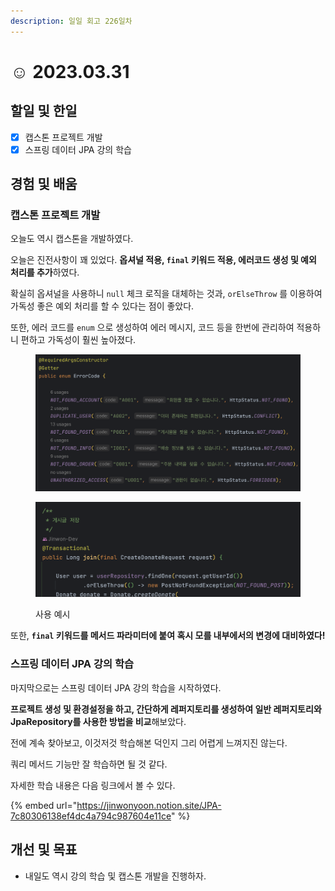 ```yaml
---
description: 일일 회고 226일차
---
```


# ☺ 2023.03.31

## 할일 및 한일&#x20;

* [x] 캡스톤 프로젝트 개발&#x20;
* [x] 스프링 데이터 JPA 강의 학습&#x20;

## 경험 및 배움&#x20;

### 캡스톤 프로젝트 개발&#x20;

오늘도 역시 캡스톤을 개발하였다.

오늘은 진전사항이 꽤 있었다. **옵셔널 적용, `final` 키워드 적용, 에러코드 생성 및 예외 처리를 추가**하였다.

확실히 옵셔널을 사용하니 `null` 체크 로직을 대체하는 것과, `orElseThrow` 를 이용하여 가독성 좋은 예외 처리를 할 수 있다는 점이 좋았다.

또한, 에러 코드를 `enum` 으로 생성하여 에러 메시지, 코드 등을 한번에 관리하여 적용하니 편하고 가독성이 훨씬 높아졌다.

<figure><img src="../.gitbook/assets/image (1) (3) (3).png" alt=""><figcaption></figcaption></figure>

<figure><img src="../.gitbook/assets/image (6).png" alt=""><figcaption><p>사용 예시</p></figcaption></figure>

또한, **`final` 키워드를 메서드 파라미터에 붙여 혹시 모를 내부에서의 변경에 대비하였다!**

### 스프링 데이터 JPA 강의 학습&#x20;

마지막으로는 스프링 데이터 JPA 강의 학습을 시작하였다.

**프로젝트 생성 및 환경설정을 하고, 간단하게 레퍼지토리를 생성하여 일반 레퍼지토리와 JpaRepository를 사용한 방법을 비교**해보았다.

전에 계속 찾아보고, 이것저것 학습해본 덕인지 그리 어렵게 느껴지진 않는다.

쿼리 메서드 기능만 잘 학습하면 될 것 같다.

자세한 학습 내용은 다음 링크에서 볼 수 있다.

{% embed url="https://jinwonyoon.notion.site/JPA-7c80306138ef4dc4a794c987604e11ce" %}

## 개선 및 목표&#x20;

* 내일도 역시 강의 학습 및 캡스톤 개발을 진행하자.&#x20;
